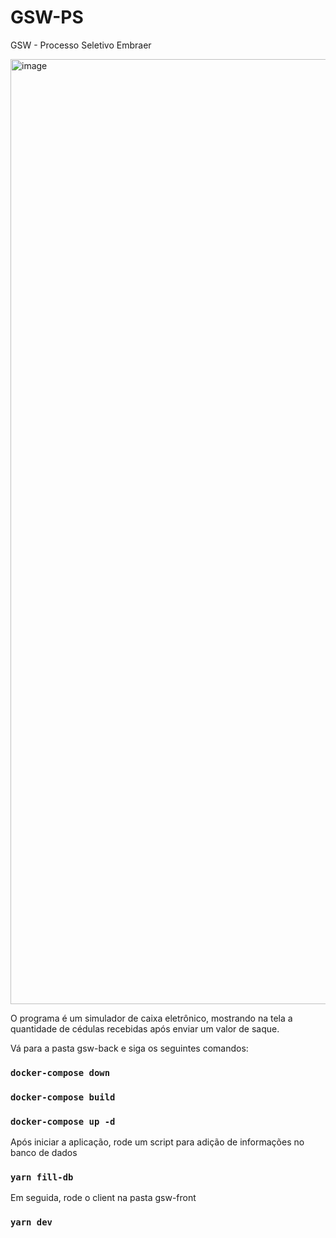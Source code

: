 # GSW-PS
GSW - Processo Seletivo Embraer

<img width="1512" alt="image" src="https://user-images.githubusercontent.com/38021698/211438621-cd9f947b-a890-4b65-8fb7-54c3f94471d1.png">

O programa é um simulador de caixa eletrônico, mostrando na tela a quantidade de cédulas recebidas após enviar um valor de saque. 

Vá para a pasta gsw-back e siga os seguintes comandos:

###  `docker-compose down`
###  `docker-compose build`
###  `docker-compose up -d`

Após iniciar a aplicação, rode um script para adição de informações no banco de dados

### `yarn fill-db`

Em seguida, rode o client na pasta gsw-front

### `yarn dev`



